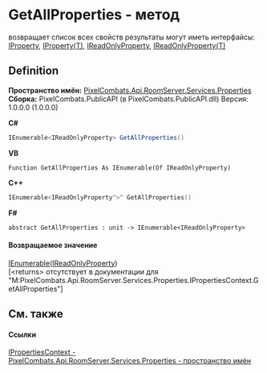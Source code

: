 # GetAllProperties - метод


возвращает список всех свойств 
результаты могут иметь интерфайсы: <a href="4e2c24f5-fe9d-320d-caf0-9b98bc4ae86e">IProperty</a>, <a href="6ef45c8d-2414-0f16-2d76-3b9017318e75">IProperty(T)</a>, <a href="f6a49c5a-4951-c094-ef7e-66a1e82d853b">IReadOnlyProperty</a>, <a href="7ba672a4-116d-bb7b-71fc-76f9b14b031c">IReadOnlyProperty(T)</a>




## Definition
**Пространство имён:** <a href="7a6d0ac1-2a42-0f0a-dc90-e72ae4f99370">PixelCombats.Api.RoomServer.Services.Properties</a>  
**Сборка:** PixelCombats.PublicAPI (в PixelCombats.PublicAPI.dll) Версия: 1.0.0.0 (1.0.0.0)

**C#**
``` C#
IEnumerable<IReadOnlyProperty> GetAllProperties()
```
**VB**
``` VB
Function GetAllProperties As IEnumerable(Of IReadOnlyProperty)
```
**C++**
``` C++
IEnumerable<IReadOnlyProperty^>^ GetAllProperties()
```
**F#**
``` F#
abstract GetAllProperties : unit -> IEnumerable<IReadOnlyProperty> 
```



#### Возвращаемое значение
<a href="https://learn.microsoft.com/dotnet/api/system.collections.generic.ienumerable-1" target="_blank" rel="noopener noreferrer">IEnumerable</a>(<a href="f6a49c5a-4951-c094-ef7e-66a1e82d853b">IReadOnlyProperty</a>)  
\[&lt;returns&gt; отсутствует в документации для "M:PixelCombats.Api.RoomServer.Services.Properties.IPropertiesContext.GetAllProperties"\]

## См. также


#### Ссылки
<a href="f629cb1a-b4a9-ae5e-a1a0-c1d72db45d20">IPropertiesContext - </a>  
<a href="7a6d0ac1-2a42-0f0a-dc90-e72ae4f99370">PixelCombats.Api.RoomServer.Services.Properties - пространство имён</a>  
